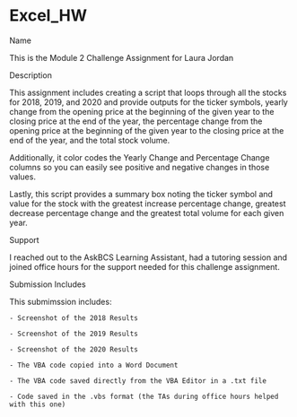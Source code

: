 # Excel_HW

Name

This is the Module 2 Challenge Assignment for Laura Jordan


Description

This assignment includes creating a script that loops through all the stocks for 2018, 2019, and 2020 and provide outputs for the ticker symbols, yearly change from the opening price at the beginning of the given year to the closing price at the end of the year, the percentage change from the opening price at the beginning of the given year to the closing price at the end of the year, and the total stock volume. 

Additionally, it color codes the Yearly Change and Percentage Change columns so you can easily see positive and negative changes in those values.

Lastly, this script provides a summary box noting the ticker symbol and value for the stock with the greatest increase percentage change, greatest decrease percentage change and the greatest total volume for each given year.


Support

I reached out to the AskBCS Learning Assistant, had a tutoring session and joined office hours for the support needed for this challenge assignment.


Submission Includes

This submimssion includes:

    - Screenshot of the 2018 Results
    
    - Screenshot of the 2019 Results
    
    - Screenshot of the 2020 Results
    
    - The VBA code copied into a Word Document
    
    - The VBA code saved directly from the VBA Editor in a .txt file
    
    - Code saved in the .vbs format (the TAs during office hours helped with this one)
